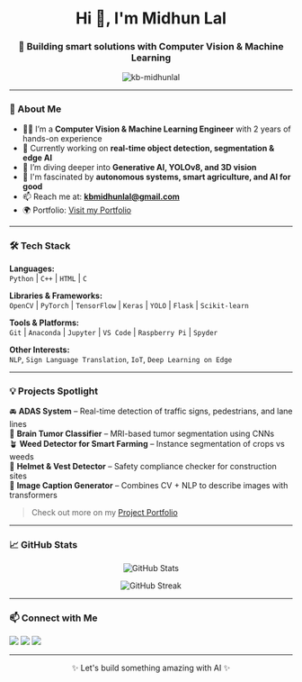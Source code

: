 <h1 align="center">Hi 👋, I'm Midhun Lal</h1>
<h3 align="center">🚀 Building smart solutions with Computer Vision & Machine Learning</h3>

<p align="center">
  <img src="https://komarev.com/ghpvc/?username=kb-midhunlal&label=Profile%20views&color=0e75b6&style=flat" alt="kb-midhunlal" />
</p>

---

### 🧠 About Me

- 👨‍💻 I’m a **Computer Vision & Machine Learning Engineer** with 2 years of hands-on experience
- 🔭 Currently working on **real-time object detection, segmentation & edge AI**
- 🌱 I’m diving deeper into **Generative AI, YOLOv8, and 3D vision**
- 🧠 I'm fascinated by **autonomous systems, smart agriculture, and AI for good**
- 📫 Reach me at: **kbmidhunlal@gmail.com**
- 🌍 Portfolio: [Visit my Portfolio](https://your-portfolio-link.com)

---

### 🛠️ Tech Stack

**Languages:**  
`Python` | `C++` | `HTML` | `C`

**Libraries & Frameworks:**  
`OpenCV` | `PyTorch` | `TensorFlow` | `Keras` | `YOLO` | `Flask` | `Scikit-learn`  

**Tools & Platforms:**  
`Git` | `Anaconda` | `Jupyter` | `VS Code` | `Raspberry Pi` | `Spyder`

**Other Interests:**  
`NLP`, `Sign Language Translation`, `IoT`, `Deep Learning on Edge`

---

### 💡 Projects Spotlight

🚘 **ADAS System** – Real-time detection of traffic signs, pedestrians, and lane lines  
🧠 **Brain Tumor Classifier** – MRI-based tumor segmentation using CNNs  
🪴 **Weed Detector for Smart Farming** – Instance segmentation of crops vs weeds  
🛑 **Helmet & Vest Detector** – Safety compliance checker for construction sites  
📜 **Image Caption Generator** – Combines CV + NLP to describe images with transformers

> Check out more on my [Project Portfolio](https://your-portfolio-link.com/updated_portfolio.html)

---

### 📈 GitHub Stats

<p align="center">
  <img src="https://github-readme-stats.vercel.app/api?username=kb-midhunlal&show_icons=true&theme=radical" alt="GitHub Stats" />
</p>

<p align="center">
  <img src="https://github-readme-streak-stats.herokuapp.com/?user=kb-midhunlal&theme=radical" alt="GitHub Streak" />
</p>

---

### 📫 Connect with Me

<p>
  <a href="https://www.linkedin.com/in/midhun-lal-kb/" target="_blank"><img src="https://img.shields.io/badge/LinkedIn-blue?logo=linkedin&style=for-the-badge"></a>
  <a href="mailto:kb.midhunlal@gmail.com"><img src="https://img.shields.io/badge/Gmail-red?logo=gmail&style=for-the-badge"></a>
  <a href="https://github.com/kb-midhunlal"><img src="https://img.shields.io/badge/GitHub-black?logo=github&style=for-the-badge"></a>
</p>

---

<p align="center">
  ✨ Let's build something amazing with AI ✨
</p>
